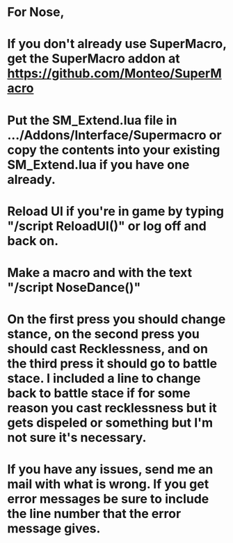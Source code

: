 # For Nose,
# If you don't already use SuperMacro, get the SuperMacro addon at https://github.com/Monteo/SuperMacro
# Put the SM_Extend.lua file in .../Addons/Interface/Supermacro or copy the contents into your existing SM_Extend.lua if you have one already.
# Reload UI if you're in game by typing "/script ReloadUI()" or log off and back on.
# Make a macro and with the text "/script NoseDance()"
# On the first press you should change stance, on the second press you should cast Recklessness, and on the third press it should go to battle stace.  I included a line to change back to battle stace if for some reason you cast recklessness but it gets dispeled or something but I'm not sure it's necessary.
# If you have any issues, send me an mail with what is wrong.  If you get error messages be sure to include the line number that the error message gives.
